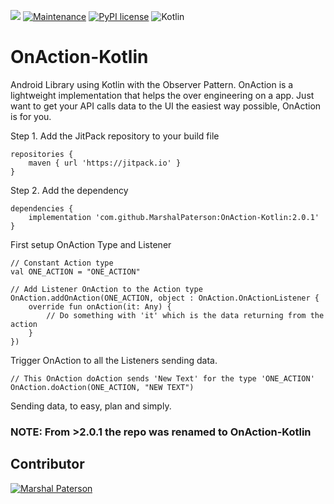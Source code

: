 [![](https://jitpack.io/v/MarshalPaterson/OnAction.svg)](https://jitpack.io/#MarshalPaterson/OnAction) [![Maintenance](https://img.shields.io/badge/Maintained%3F-yes-green.svg)](https://GitHub.com/Naereen/StrapDown.js/graphs/commit-activity) [![PyPI license](https://img.shields.io/pypi/l/ansicolortags.svg)](https://pypi.python.org/pypi/ansicolortags/) 	![Kotlin](https://img.shields.io/badge/kotlin-%230095D5.svg?style=for-the-badge&logo=kotlin&logoColor=white)  

# OnAction-Kotlin
Android Library using Kotlin with the Observer Pattern. OnAction is a lightweight implementation that helps the over engineering on a app. Just want to get your API calls data to the UI the easiest way possible, OnAction is for you.

Step 1. Add the JitPack repository to your build file
```
repositories {
    maven { url 'https://jitpack.io' }
}
```
Step 2. Add the dependency
```
dependencies {
    implementation 'com.github.MarshalPaterson:OnAction-Kotlin:2.0.1'
}
```
First setup OnAction Type and Listener
```
// Constant Action type
val ONE_ACTION = "ONE_ACTION"

// Add Listener OnAction to the Action type
OnAction.addOnAction(ONE_ACTION, object : OnAction.OnActionListener {
    override fun onAction(it: Any) {
        // Do something with 'it' which is the data returning from the action
    }
})
```
Trigger OnAction to all the Listeners sending data.
```
// This OnAction doAction sends 'New Text' for the type 'ONE_ACTION'
OnAction.doAction(ONE_ACTION, "NEW TEXT")
```
Sending data, to easy, plan and simply.

### NOTE: From >2.0.1 the repo was renamed to OnAction-Kotlin

## Contributor

[![Marshal Paterson](https://img.shields.io/badge/LinkedIn-0077B5?style=for-the-badge&logo=linkedin&logoColor=white)](https://github.com/MarshalPaterson)
